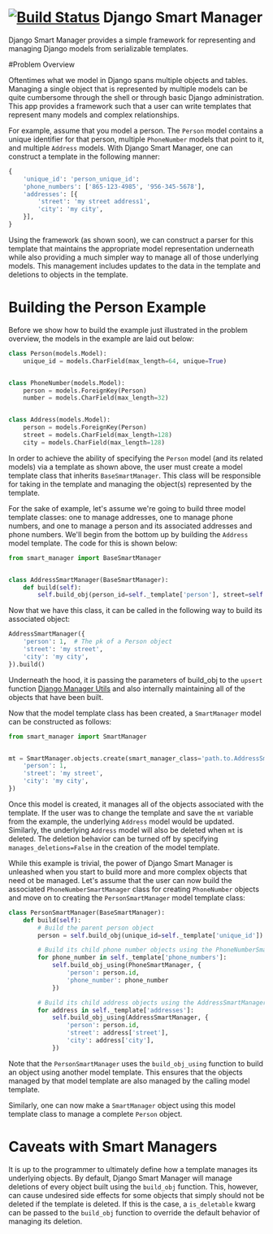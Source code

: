 [![Build Status](https://travis-ci.org/ambitioninc/django-entity.png)](https://travis-ci.org/ambitioninc/django-smart-manager)
Django Smart Manager
==================
Django Smart Manager provides a simple framework for representing and managing Django models from serializable templates.


#Problem Overview

Oftentimes what we model in Django spans multiple objects and tables. Managing a single object that is represented by multiple models can be quite cumbersome through the shell or through basic Django administration. This app provides a framework such that a user can write templates that represent many models and complex relationships.

For example, assume that you model a person. The ``Person`` model contains a unique identifier for that person, multiple ``PhoneNumber`` models that point to it, and multiple ``Address`` models. With Django Smart Manager, one can construct a template in the following manner:

```python
{
    'unique_id': 'person_unique_id':
    'phone_numbers': ['865-123-4985', '956-345-5678'],
    'addresses': [{
        'street': 'my street address1',
        'city': 'my city',
    }],
}
```

Using the framework (as shown soon), we can construct a parser for this template that maintains the appropriate model representation underneath while also providing a much simpler way to manage all of those underlying models. This management includes updates to the data in the template and deletions to objects in the template.

# Building the Person Example
Before we show how to build the example just illustrated in the problem overview, the models in the example are laid out below:

```python
class Person(models.Model):
    unique_id = models.CharField(max_length=64, unique=True)


class PhoneNumber(models.Model):
    person = models.ForeignKey(Person)
    number = models.CharField(max_length=32)


class Address(models.Model):
    person = models.ForeignKey(Person)
    street = models.CharField(max_length=128)
    city = models.CharField(max_length=128)
```

In order to achieve the ability of specifying the ``Person`` model (and its related models) via a template as shown above, the user must create a model template class that inherits ``BaseSmartManager``. This class will be responsible for taking in the template and managing the object(s) represented by the template.

For the sake of example, let's assume we're going to build three model template classes: one to manage addresses, one to manage phone numbers, and one to manage a person and its associated addresses and phone numbers. We'll begin from the bottom up by building the ``Address`` model template. The code for this is shown below:

```python
from smart_manager import BaseSmartManager


class AddressSmartManager(BaseSmartManager):
    def build(self):
        self.build_obj(person_id=self._template['person'], street=self._template['street'], city=self._template['city'])
```

Now that we have this class, it can be called in the following way to build its associated object:

```python
AddressSmartManager({
    'person': 1,  # The pk of a Person object
    'street': 'my street',
    'city': 'my city',
}).build()
```

Underneath the hood, it is passing the parameters of build_obj to the ``upsert`` function [Django Manager Utils](https://github.com/ambitioninc/django-manager-utils) and also internally maintaining all of the objects that have been built.

Now that the model template class has been created, a ``SmartManager`` model can be constructed as follows:

```python
from smart_manager import SmartManager


mt = SmartManager.objects.create(smart_manager_class='path.to.AddressSmartManager', template={
    'person': 1,
    'street': 'my street',
    'city': 'my city',
})
```

Once this model is created, it manages all of the objects associated with the template. If the user was to change the template and save the ``mt`` variable from the example, the underlying ``Address`` model would be updated. Similarly, the underlying ``Address`` model will also be deleted when ``mt`` is deleted. The deletion behavior can be turned off by specifying ``manages_deletions=False`` in the creation of the model template.

While this example is trivial, the power of Django Smart Manager is unleashed when you start to build more and more complex objects that need ot be managed. Let's assume that the user can now build the associated ``PhoneNumberSmartManager`` class for creating ``PhoneNumber`` objects and move on to creating the ``PersonSmartManager`` model template class:

```python
class PersonSmartManager(BaseSmartManager):
    def build(self):
        # Build the parent person object
        person = self.build_obj(unique_id=self._template['unique_id'])

        # Build its child phone number objects using the PhoneNumberSmartManager
        for phone_number in self._template['phone_numbers']:
            self.build_obj_using(PhoneSmartManager, {
                'person': person.id,
                'phone_number': phone_number
            })

        # Build its child address objects using the AddressSmartManager
        for address in self._template['addresses']:
            self.build_obj_using(AddressSmartManager, {
                'person': person.id,
                'street': address['street'],
                'city': address['city'],
            })
```

Note that the ``PersonSmartManager`` uses the ``build_obj_using`` function to build an object using another model template. This ensures that the objects managed by that model template are also managed by the calling model template.

Similarly, one can now make a ``SmartManager`` object using this model template class to manage a complete ``Person`` object.

# Caveats with Smart Managers
It is up to the programmer to ultimately define how a template manages its underlying objects. By default, Django Smart Manager will manage deletions of every object built using the ``build_obj`` function. This, however, can cause undesired side effects for some objects that simply should not be deleted if the template is deleted. If this is the case, a ``is_deletable`` kwarg can be passed to the ``build_obj`` function to override the default behavior of managing its deletion.
